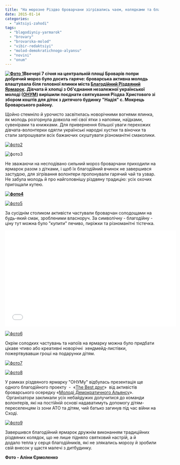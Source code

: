 ```yaml
---
title: "На морозне Різдво броварчани зігрівались чаєм, колядками та благодійністю"
date: 2015-01-14
categories: 
  - "aktsiyi-zahodi"
tags: 
  - "blagodiyniy-yarmarok"
  - "brovary"
  - "brovarska-molod"
  - "vibir-redaktsiyi"
  - "molod-demokratichnogo-alyansu"
  - "novini"
  - "onum"
---
```


**[![Фото 1](https://mpz.brovary.org/wp-content/uploads/2015/01/Foto-1.jpg)](https://mpz.brovary.org/wp-content/uploads/2015/01/Foto-1.jpg)Ввечері 7 січня на центральній площі Броварів попри добрячий мороз було досить гаряче: броварська активна молодь влаштувала біля головної ялинки міста [Благодійний Різдвяний Ярмарок](https://mpz.brovary.org/na-rizdvo-molod-chastuvatime-brovarchan-kuteyu-kolyadkami-ta-mayster-klasami-video/). Дівчата й хлопці з Об'єднання незалежної української молоді ([ОНУМ](https://vk.com/onymua)) вирішили поєднати святкування Різдва Христового зі збором коштів для діток з дитячого будинку "Надія" с. Мокрець Броварського району.**

Щойно стемніло й урочисто засвітилась новорічними вогнями ялинка, як молодь розгорнула довкола неї свої ятки з напоями, наїдками, сувенірами та книжками. Для привернення більшої уваги перехожих дівчата-волонтерки одягли українські народні хустки та віночки та стали запрошувати всіх бажаючих скуштувати різноманітні смаколики.

[![фото2](https://mpz.brovary.org/wp-content/uploads/2015/01/foto2.jpg)](https://mpz.brovary.org/wp-content/uploads/2015/01/foto2.jpg)

![фото3](https://mpz.brovary.org/wp-content/uploads/2015/01/foto3.jpg)

Не зважаючи на несподівано сильний мороз броварчани приходили на ярмарок разом з дітками, і щоб їх благодійний вчинок не завершився застудою, для зігрівання волонтери пропонували гарячий чай та узвар. Не забула молодь й про найголовнішу різдвяну традицію: усіх охочих пригощали кутею.

**[![фото4](https://mpz.brovary.org/wp-content/uploads/2015/01/foto4.jpg)](https://mpz.brovary.org/wp-content/uploads/2015/01/foto4.jpg)**

[![фото5](https://mpz.brovary.org/wp-content/uploads/2015/01/foto5.jpg)](https://mpz.brovary.org/wp-content/uploads/2015/01/foto5.jpg)

За сусіднім столиком активісти частували броварчан солодощами на будь-який смак, зробленими власноруч. За символічну - благодійну - ціну тут можна було "купити" печиво, пиріжки та різноманітні тістечка.

<iframe src="//www.youtube.com/embed/IvPp1Dr_8Ug?rel=0" width="560" height="315" frameborder="0" allowfullscreen="allowfullscreen"></iframe>

[![фото6](https://mpz.brovary.org/wp-content/uploads/2015/01/foto6.jpg)](https://mpz.brovary.org/wp-content/uploads/2015/01/foto6.jpg)

Окрім солодких частувань та напоїв на ярмарку можна було придбати цікаве чтиво або креативні новорічні  хендмейд-листівки, пожертвувавши гроші на подарунки дітям.

[![фото7](https://mpz.brovary.org/wp-content/uploads/2015/01/foto7.jpg)](https://mpz.brovary.org/wp-content/uploads/2015/01/foto7.jpg)

[![фото8](https://mpz.brovary.org/wp-content/uploads/2015/01/foto8.jpg)](https://mpz.brovary.org/wp-content/uploads/2015/01/foto8.jpg)

У рамках різдвяного ярмарку "ОНУМу" відбулась презентація ще одного благодійного проекту  -  «[The Best друг](https://vk.com/public82253493)»  від активістів броварського осередку «[Молоді Демократичного Альянсу](https://vk.com/molodemalyancbrovary)».  Організатори закликали усіх небайдужих долучитися до команди волонтерів, які на постійній основі надаватимуть допомогу дітям-переселенцям із зони АТО та дітям, чий батько загинув під час війни на Сході.

[![фото9](https://mpz.brovary.org/wp-content/uploads/2015/01/foto9.jpg)](https://mpz.brovary.org/wp-content/uploads/2015/01/foto9.jpg)

Завершився благодійний ярмарок дружнім виконанням традиційних різдвяних колядок, що не лише підняло святковий настрій, а й додало тепла у серця благодійників, які не злякались морозу й зробили свій внесок у щастя малечі з дитбудинку.

**Фото - Аліни Єрмоленко**
